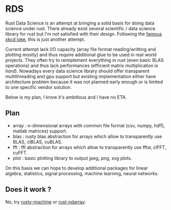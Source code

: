 RDS
===

Rust Data Science is an attempt at bringing a solid basis for doing data science under rust. 
There already exist several scientific / data science library for rust but I'm not satisfied with 
their design. Following the [famous xkcd joke](https://xkcd.com/927/), this is just another attempt.

Current attempt lack I/O capacity (array file format reading/writting and plotting mostly) and thus 
require additional glue to be used in real world projects. They often try to reimplement everything 
in rust (even basic BLAS operations) and thus lack performances (efficient matrix multiplication is 
*hard*). Nowadays every data science library should offer transparent multithreading and gpu 
support but existing implementation either have architecture problem because it was not planned 
early enough or is limited to one specific vendor solution. 

Below is my plan, I know it's ambitious and I have no ETA.

Plan
----

* array  : n-dimensional arrays with common file format (csv, numpy, hdf5, matlab matrices) support.
* blas   : rusty blas abstraction for arrays which allow to transparently use BLAS, clBLAS, cuBLAS.
* fft    : fft abstraction for arrays which allow to transparently use fftw, clFFT, cuFFT.
* plot   : basic plotting library to output jpeg, png, svg plots.

On this basis we can hope to develop additional packages for linear algebra, statistics, 
signal processing, machine learning, neural networks.

Does it work ?
--------------

No, try [rusty-machine](https://github.com/AtheMathmo/rusty-machine) or 
[rust-ndarray](https://github.com/bluss/rust-ndarray).
